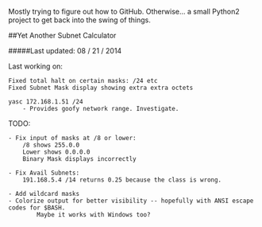 Mostly trying to figure out how to GitHub.
Otherwise... a small Python2 project to get back into the swing of things.


##Yet Another Subnet Calculator


#####Last updated:   08 / 21 / 2014



  Last working on:

    Fixed total halt on certain masks: /24 etc
    Fixed Subnet Mask display showing extra extra octets

    yasc 172.168.1.51 /24
        - Provides goofy network range. Investigate.


  TODO:
  
    - Fix input of masks at /8 or lower:
        /8 shows 255.0.0
        Lower shows 0.0.0.0
        Binary Mask displays incorrectly

    - Fix Avail Subnets:
        191.168.5.4 /14 returns 0.25 because the class is wrong.

    - Add wildcard masks
    - Colorize output for better visibility -- hopefully with ANSI escape codes for $BASH.
            Maybe it works with Windows too?
